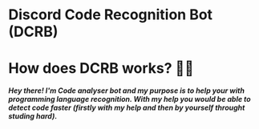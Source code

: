 # Discord Code Recognition Bot (DCRB)

# How does DCRB works? 🤷‍♂️
***Hey there! 
I'm Code analyser bot and my purpose is 
to help your with programming language recognition.
With my help you would be able to detect code faster 
(firstly with my help and then by yourself throught studing hard).*** 
